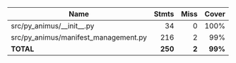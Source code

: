 | Name                                   |    Stmts |     Miss |   Cover |
|--------------------------------------- | -------: | -------: | ------: |
| src/py\_animus/\_\_init\_\_.py         |       34 |        0 |    100% |
| src/py\_animus/manifest\_management.py |      216 |        2 |     99% |
|                              **TOTAL** |  **250** |    **2** | **99%** |
